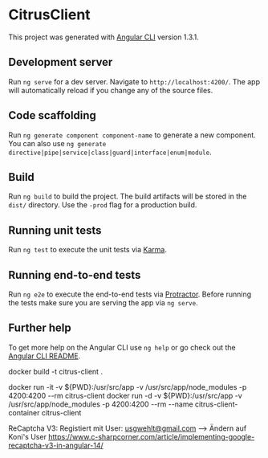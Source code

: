 # CitrusClient

This project was generated with [Angular CLI](https://github.com/angular/angular-cli) version 1.3.1.

## Development server

Run `ng serve` for a dev server. Navigate to `http://localhost:4200/`. The app will automatically reload if you change any of the source files.

## Code scaffolding

Run `ng generate component component-name` to generate a new component. You can also use `ng generate directive|pipe|service|class|guard|interface|enum|module`.

## Build

Run `ng build` to build the project. The build artifacts will be stored in the `dist/` directory. Use the `-prod` flag for a production build.

## Running unit tests

Run `ng test` to execute the unit tests via [Karma](https://karma-runner.github.io).

## Running end-to-end tests

Run `ng e2e` to execute the end-to-end tests via [Protractor](http://www.protractortest.org/).
Before running the tests make sure you are serving the app via `ng serve`.

## Further help

To get more help on the Angular CLI use `ng help` or go check out the [Angular CLI README](https://github.com/angular/angular-cli/blob/master/README.md).

docker build -t citrus-client .

docker run -it   -v ${PWD}:/usr/src/app   -v /usr/src/app/node_modules   -p 4200:4200   --rm   citrus-client 
docker run -d   -v ${PWD}:/usr/src/app   -v /usr/src/app/node_modules   -p 4200:4200   --rm --name citrus-client-container citrus-client

ReCaptcha V3:
Registiert mit User: usgwehlt@gmail.com --> Ändern auf Koni's User
https://www.c-sharpcorner.com/article/implementing-google-recaptcha-v3-in-angular-14/